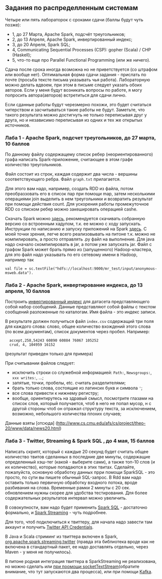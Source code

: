 ## Задания по распределленным системам
Четыре или пять лабораторок с сроками сдачи (баллы будут чуть позже):
- 1,  до 27 Марта, Apache Spark, подсчёт треугольников;
- 2,  до 13 Апреля, Apache Spark, инвертированный индекс;
- 3,  до 20 Апреля, Spark SQL;
- 4, Communicating Sequential Processes (CSP): gopher (Scala) / CHP (Haskell);
- 5, что-то еще про Parallel Functional Programming (или же ничего).

Сдача после срока иногда возможна но не приветствуется (со штрафом или вообще нет). Оптимальная форма сдачи задания - прислать по почте (просьба  тексте письма указывать чья работа). Лабораторную можно делать вдвоем, при этом в письме следует указать обоих авторов. Если у меня будут возникать вопросы по работе, я могу попросить автора(авторов) встретиться для сдачи лично.

Если сданные работы будут черезмерно похожи, это будет считаться читерством и засчитываться такие работы не будут. Заметьте, что такого результата можно достигнуть не только переписывая друг у друга, но и независимо переписывая из одних и тех же открытых источников.

### Лаба 1 - Apache Spark, подсчет треугольников, до 27 марта, 10 баллов

По данному файлу содержащему список ребер (неориентированного) графа написать Spark-приложение, считающее в этом графе количество треугольников.

Файл состоит из строк, каждая содержит два числа - вершины соответствующего ребра. Файл `graph.txt` прилагается.

Для этого вам надо, например, создать RDD из файла, потом преобраззовать его в список пар при помощи map, затем несколькими операциями join выделить в нем треугольники и возвратить результат при помощи действия count. Для ускорения работы промежуточное RDD со списком ребер можно закешировать операцией cashe.

Скачать Spark можно [здесь](http://spark.apache.org/downloads.html), рекомендуется скачивать собранную версию со встроенным хадупом, т.к. ее можно с ходу запускать. Инструкции по написанию и запуску приложений на Spark [здесь](http://spark.apache.org/docs/latest/programming-guide.html). С моей точки зрения, легче всего реализовывать на питоне т.к. можно не компилировать, а просто отправлять .py файл на выполнение. Для java надо сначало скомпилировать в jar, а потом уже запускать jar. Файл с графом Spark может брать прямо из (запущенного) Hadoop-кластера, для это файл надо указывать по его сетевому имени в Hadoop, например так

```
val file = sc.textFile("hdfs://localhost:9000/mr_test/input/anonymous-msweb.data").
```

### Лаба 2 - Apache Spark, инвертирование индекса, до 13 апреля, 10 баллов
Построить [инвертированный индекс](https://ru.wikipedia.org/wiki/Инвертированный_индекс) для датасета представляющего собой набор сообщений. Данные представляют собой файлы с текстом сообщений разложенные по каталогам. Имя файла - это индекс записи.  

В результате должен получиться файл `index.csv` содержащий три поля для каждого слова: слово, общее количество вхождений этого слова (по всем документам), список документов через пробел. Например:

```
  accept,258,54243 60890 60884 76067 105252
  crud, 4, 104959 16152
```
(результат приведен только для примера)

При считывании файлов следует:
  - исключить строки со служебной информацией: `Path:`, `Newsgroups:`, `xxx writes:`, ...;
  - запятые, точки, пробелы, etc. считать разделителями;
  - брать только слова, состоящие из латинсих букв и символа `'`;
  - все слова привести к нижнему регистру;
  - вообще, ориентирутесь на здравый смысл, посмотрите глазами на список слов, который получается, чтоб в него не попал мусор, н с другой стороны чтоб он отражал структуру текста, за исключением, возможно, небольшого количества плохих случаев;


Данные взяты [отсюда] (http://www.cs.cmu.edu/afs/cs/project/theo-20/www/data/news20.html)

### Лаба 3 - Twitter, Streaming & Spark SQL , до 4 мая, 15 баллов

Написать скрипт, который с каждые 20 секунд будет считать общее количество твитов сделанных в последние две минуты, содержащие определенный хэш-тег (какой - выберите сами), а также топ-10 слов (и их количество), которые попадаются в этих твитах. Сделайте, пожалуйста, основную обработку данных прри помощи SparkSQL - это просто, по сути вы пишете обычный SQL-запрос. В Rdd вам надо оставить только первичную обработку входного потока, вроде разбивания на слова. Временные рамки 2 минуты с 20 сек. обновлением нужны скорее для удобства тестирования. Для более содержательных результатов интервал можно увеличить.

В совокупности, вам надо будет применить [Spark SQL](http://spark.apache.org/docs/latest/sql-programming-guide.html) - достаточно формально, и [Spark Streaming](http://spark.apache.org/docs/latest/streaming-programming-guide.html) - чуть подробнее.

Для того, чтоб подключиться к твиттеру, для начала надо завести там аккаунт и получить [Twitter API Credentials](https://databricks-training.s3.amazonaws.com/realtime-processing-with-spark-streaming.html#twitter-credential-setup).

В Java и Scala стриминг из твиттера включен в Spark, [org.apache.spark.streaming.twitter](https://spark.apache.org/docs/1.6.2/streaming-programming-guide.html#advanced-sources) (правда эта библиотека вроде как не включена в стандартный пакет, ее надо доставлять отдельно, через Maven - у меня не получилось).

В питоне родная интеграция твиттера в SparkStreaming не реализована, но можно сделать или [при поомощи socketTextStream](http://www.awesomestats.in/spark-twitter-stream/)(обратите внимание, что тут запускаются два процесса), или при помощи [Kafka](https://www.rittmanmead.com/blog/2017/01/getting-started-with-spark-streaming-with-python-and-kafka/).







